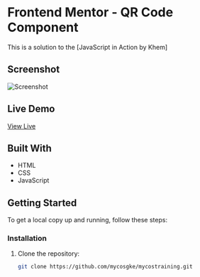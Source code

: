 # Frontend Mentor - QR Code Component

This is a solution to the [JavaScript in Action by Khem]

## Screenshot

![Screenshot](comleted/screen.png)

## Live Demo

[View Live](https://your-live-site.com)

## Built With

- HTML
- CSS
- JavaScript

## Getting Started

To get a local copy up and running, follow these steps:

### Installation

1. Clone the repository:
   ```sh
   git clone https://github.com/mycosgke/mycostraining.git